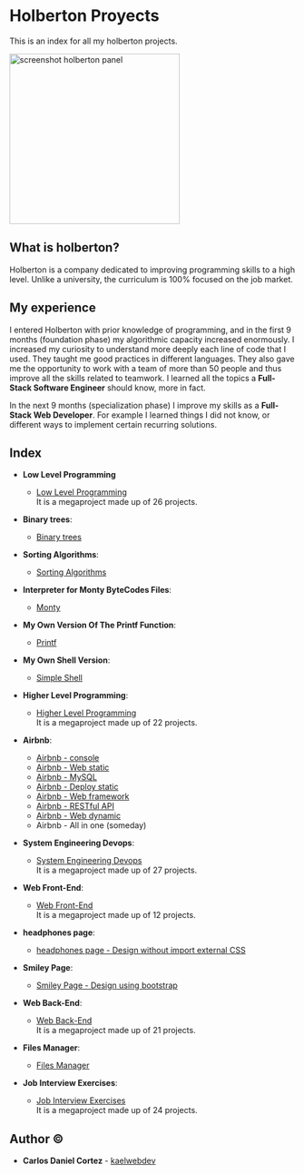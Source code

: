 # Holberton Proyects
This is an index for all my holberton projects.

<img src="https://drive.google.com/uc?export=view&id=1KoHZGyKfgG8hAjWPm218VLemN7H03Fq3" alt="screenshot holberton panel" width="300"/>

## What is holberton?

Holberton is a company dedicated to improving programming skills to a high level. Unlike a university, the curriculum is 100% focused on the job market.

## My experience
I entered Holberton with prior knowledge of programming, and in the first 9 months (foundation phase) my algorithmic capacity increased enormously. I increased my curiosity to understand more deeply each line of code that I used. They taught me good practices in different languages. They also gave me the opportunity to work with a team of more than 50 people and thus improve all the skills related to teamwork. I learned all the topics a **Full-Stack Software Engineer** should know, more in fact.

In the next 9 months (specialization phase) I improve my skills as a **Full-Stack Web Developer**. For example I learned things I did not know, or different ways to implement certain recurring solutions.

## Index

* **Low Level Programming**
  * [Low Level Programming](https://github.com/kaelwebdev/holbertonschool-low_level_programming)  
  It is a megaproject made up of 26 projects.  
  
* **Binary trees**:
  * [Binary trees](https://github.com/kaelwebdev/binary_trees)
  
* **Sorting Algorithms**:
  * [Sorting Algorithms](https://github.com/leocjj/sorting_algorithms)
  
* **Interpreter for Monty ByteCodes Files**:
  * [Monty](https://github.com/kaelwebdev/monty)
  
* **My Own Version Of The Printf Function**:
  * [Printf](https://github.com/kaelwebdev/printf)
  
* **My Own Shell Version**:
  * [Simple Shell](https://github.com/felipesv/simple_shell)
  
* **Higher Level Programming**:
  * [Higher Level Programming](https://github.com/kaelwebdev/holbertonschool-higher_level_programming)  
  It is a megaproject made up of 22 projects.
  
* **Airbnb**: 
  * [Airbnb - console](https://github.com/kaelwebdev/AirBnB_clone)
  * [Airbnb - Web static](https://github.com/kaelwebdev/AirBnB_clone_v2/tree/master/web_static)
  * [Airbnb - MySQL](https://github.com/kaelwebdev/AirBnB_clone_v2)
  * [Airbnb - Deploy static](https://github.com/kaelwebdev/AirBnB_clone_v2)
  * [Airbnb - Web framework](https://github.com/kaelwebdev/AirBnB_clone_v2/tree/master/web_flask)
  * [Airbnb - RESTful API](https://github.com/kaelwebdev/AirBnB_clone_v3)
  * [Airbnb - Web dynamic](https://github.com/kaelwebdev/https://github.com/kaelwebdev/AirBnB_clone_v4)
  * Airbnb - All in one (someday)
  
* **System Engineering Devops**:
  * [System Engineering Devops](https://github.com/kaelwebdev/holberton-system_engineering-devops)  
  It is a megaproject made up of 27 projects.
  
* **Web Front-End**:
  * [Web Front-End](https://github.com/kaelwebdev/holbertonschool-web_front_end)  
  It is a megaproject made up of 12 projects.
  
* **headphones page**:
  * [headphones page - Design without import external CSS](https://github.com/kaelwebdev/holberton-headphones)
  
* **Smiley Page**:
  * [Smiley Page - Design using bootstrap](https://github.com/kaelwebdev/holberton-smiling-school)
  
* **Web Back-End**:
  * [Web Back-End](https://github.com/kaelwebdev/holbertonschool-web_back_end)  
  It is a megaproject made up of 21 projects.
  
* **Files Manager**:
  * [Files Manager](https://github.com/kaelwebdev/holbertonschool-files_manager)
  
* **Job Interview Exercises**:
  * [Job Interview Exercises](https://github.com/kaelwebdev/holbertonschool-interview)  
  It is a megaproject made up of 24 projects.


## Author :copyright:
* **Carlos Daniel Cortez** - [kaelwebdev](https://github.com/kaelwebdev)

